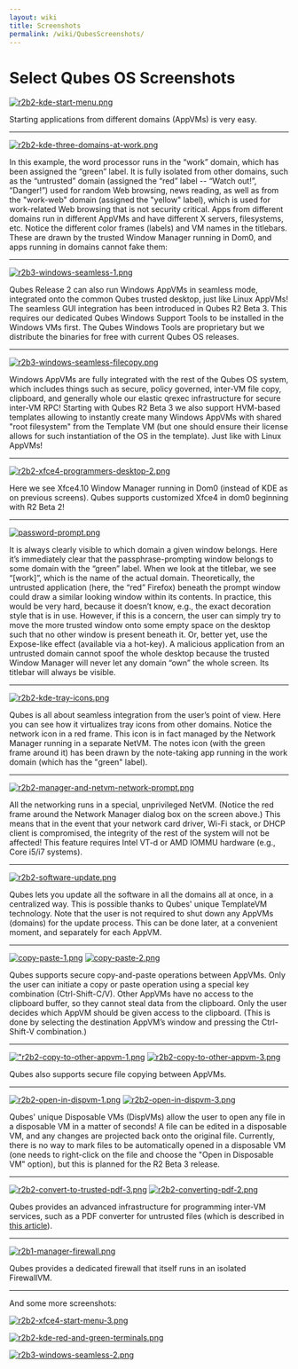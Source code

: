```yaml
---
layout: wiki
title: Screenshots
permalink: /wiki/QubesScreenshots/
---
```


Select Qubes OS Screenshots
===========================

[![r2b2-kde-start-menu.png](/attachment/wiki/QubesScreenshots/r2b2-kde-start-menu.png)](/attachment/wiki/QubesScreenshots/r2b2-kde-start-menu.png)

Starting applications from different domains (AppVMs) is very easy.

* * * * *

[![r2b2-kde-three-domains-at-work.png](/attachment/wiki/QubesScreenshots/r2b2-kde-three-domains-at-work.png)](/attachment/wiki/QubesScreenshots/r2b2-kde-three-domains-at-work.png)

In this example, the word processor runs in the “work” domain, which has been assigned the “green” label. It is fully isolated from other domains, such as the “untrusted” domain (assigned the “red” label -- “Watch out!”, “Danger!”) used for random Web browsing, news reading, as well as from the "work-web" domain (assigned the "yellow" label), which is used for work-related Web browsing that is not security critical. Apps from different domains run in different AppVMs and have different X servers, filesystems, etc. Notice the different color frames (labels) and VM names in the titlebars. These are drawn by the trusted Window Manager running in Dom0, and apps running in domains cannot fake them:

* * * * *

[![r2b3-windows-seamless-1.png](/attachment/wiki/QubesScreenshots/r2b3-windows-seamless-1.png)](/attachment/wiki/QubesScreenshots/r2b3-windows-seamless-1.png)

Qubes Release 2 can also run Windows AppVMs in seamless mode, integrated onto the common Qubes trusted desktop, just like Linux AppVMs! The seamless GUI integration has been introduced in Qubes R2 Beta 3. This requires our dedicated Qubes Windows Support Tools to be installed in the Windows VMs first. The Qubes Windows Tools are proprietary but we distribute the binaries for free with current Qubes OS releases.

* * * * *

[![r2b3-windows-seamless-filecopy.png](/attachment/wiki/QubesScreenshots/r2b3-windows-seamless-filecopy.png)](/attachment/wiki/QubesScreenshots/r2b3-windows-seamless-filecopy.png)

Windows AppVMs are fully integrated with the rest of the Qubes OS system, which includes things such as secure, policy governed, inter-VM file copy, clipboard, and generally whole our elastic qrexec infrastructure for secure inter-VM RPC! Starting with Qubes R2 Beta 3 we also support HVM-based templates allowing to instantly create many Windows AppVMs with shared "root filesystem" from the Template VM (but one should ensure their license allows for such instantiation of the OS in the template). Just like with Linux AppVMs!

* * * * *

[![r2b2-xfce4-programmers-desktop-2.png](/attachment/wiki/QubesScreenshots/r2b2-xfce4-programmers-desktop-2.png)](/attachment/wiki/QubesScreenshots/r2b2-xfce4-programmers-desktop-2.png)

Here we see Xfce4.10 Window Manager running in Dom0 (instead of KDE as on previous screens). Qubes supports customized Xfce4 in dom0 beginning with R2 Beta 2!

* * * * *

[![password-prompt.png](/attachment/wiki/QubesScreenshots/password-prompt.png)](/attachment/wiki/QubesScreenshots/password-prompt.png)

It is always clearly visible to which domain a given window belongs. Here it’s immediately clear that the passphrase-prompting window belongs to some domain with the “green” label. When we look at the titlebar, we see “[work]”, which is the name of the actual domain. Theoretically, the untrusted application (here, the “red” Firefox) beneath the prompt window could draw a similar looking window within its contents. In practice, this would be very hard, because it doesn’t know, e.g., the exact decoration style that is in use. However, if this is a concern, the user can simply try to move the more trusted window onto some empty space on the desktop such that no other window is present beneath it. Or, better yet, use the Expose-like effect (available via a hot-key). A malicious application from an untrusted domain cannot spoof the whole desktop because the trusted Window Manager will never let any domain “own” the whole screen. Its titlebar will always be visible.

* * * * *

[![r2b2-kde-tray-icons.png](/attachment/wiki/QubesScreenshots/r2b2-kde-tray-icons.png)](/attachment/wiki/QubesScreenshots/r2b2-kde-tray-icons.png)

Qubes is all about seamless integration from the user’s point of view. Here you can see how it virtualizes tray icons from other domains. Notice the network icon in a red frame. This icon is in fact managed by the Network Manager running in a separate NetVM. The notes icon (with the green frame around it) has been drawn by the note-taking app running in the work domain (which has the "green" label).

* * * * *

[![r2b2-manager-and-netvm-network-prompt.png](/attachment/wiki/QubesScreenshots/r2b2-manager-and-netvm-network-prompt.png)](/attachment/wiki/QubesScreenshots/r2b2-manager-and-netvm-network-prompt.png)

All the networking runs in a special, unprivileged NetVM. (Notice the red frame around the Network Manager dialog box on the screen above.) This means that in the event that your network card driver, Wi-Fi stack, or DHCP client is compromised, the integrity of the rest of the system will not be affected! This feature requires Intel VT-d or AMD IOMMU hardware (e.g., Core i5/i7 systems).

* * * * *

[![r2b2-software-update.png](/attachment/wiki/QubesScreenshots/r2b2-software-update.png)](/attachment/wiki/QubesScreenshots/r2b2-software-update.png)

Qubes lets you update all the software in all the domains all at once, in a centralized way. This is possible thanks to Qubes' unique TemplateVM technology. Note that the user is not required to shut down any AppVMs (domains) for the update process. This can be done later, at a convenient moment, and separately for each AppVM.

* * * * *

[![copy-paste-1.png](/attachment/wiki/QubesScreenshots/copy-paste-1.png)](/attachment/wiki/QubesScreenshots/copy-paste-1.png) [![copy-paste-2.png](/attachment/wiki/QubesScreenshots/copy-paste-2.png)](/attachment/wiki/QubesScreenshots/copy-paste-2.png)

Qubes supports secure copy-and-paste operations between AppVMs. Only the user can initiate a copy or paste operation using a special key combination (Ctrl-Shift-C/V). Other AppVMs have no access to the clipboard buffer, so they cannot steal data from the clipboard. Only the user decides which AppVM should be given access to the clipboard. (This is done by selecting the destination AppVM’s window and pressing the Ctrl-Shift-V combination.)

* * * * *

[!["r2b2-copy-to-other-appvm-1.png](/attachment/wiki/QubesScreenshots/r2b2-copy-to-other-appvm-1.png)](/attachment/wiki/QubesScreenshots/r2b2-copy-to-other-appvm-1.png) [![r2b2-copy-to-other-appvm-3.png](/attachment/wiki/QubesScreenshots/r2b2-copy-to-other-appvm-3.png)](/attachment/wiki/QubesScreenshots/r2b2-copy-to-other-appvm-3.png)

Qubes also supports secure file copying between AppVMs.

* * * * *

[![r2b2-open-in-dispvm-1.png](/attachment/wiki/QubesScreenshots/r2b2-open-in-dispvm-1.png)](/attachment/wiki/QubesScreenshots/r2b2-open-in-dispvm-1.png) [![r2b2-open-in-dispvm-3.png](/attachment/wiki/QubesScreenshots/r2b2-open-in-dispvm-3.png)](/attachment/wiki/QubesScreenshots/r2b2-open-in-dispvm-3.png)

Qubes' unique Disposable VMs (DispVMs) allow the user to open any file in a disposable VM in a matter of seconds! A file can be edited in a disposable VM, and any changes are projected back onto the original file. Currently, there is no way to mark files to be automatically opened in a disposable VM (one needs to right-click on the file and choose the "Open in Disposable VM" option), but this is planned for the R2 Beta 3 release.

* * * * *

[![r2b2-convert-to-trusted-pdf-3.png](/attachment/wiki/QubesScreenshots/r2b2-convert-to-trusted-pdf-3.png)](/attachment/wiki/QubesScreenshots/r2b2-convert-to-trusted-pdf-3.png) [![r2b2-converting-pdf-2.png](/attachment/wiki/QubesScreenshots/r2b2-converting-pdf-2.png)](/attachment/wiki/QubesScreenshots/r2b2-converting-pdf-2.png)

Qubes provides an advanced infrastructure for programming inter-VM services, such as a PDF converter for untrusted files (which is described in [​this article](http://theinvisiblethings.blogspot.com/2013/02/converting-untrusted-pdfs-into-trusted.html)).

* * * * *

[![r2b1-manager-firewall.png](/attachment/wiki/QubesScreenshots/r2b1-manager-firewall.png)](/attachment/wiki/QubesScreenshots/r2b1-manager-firewall.png)

Qubes provides a dedicated firewall that itself runs in an isolated FirewallVM.

* * * * *

And some more screenshots:

[![r2b2-xfce4-start-menu-3.png](/attachment/wiki/QubesScreenshots/r2b2-xfce4-start-menu-3.png)](/attachment/wiki/QubesScreenshots/r2b2-xfce4-start-menu-3.png)

[![r2b2-kde-red-and-green-terminals.png](/attachment/wiki/QubesScreenshots/r2b2-kde-red-and-green-terminals.png)](/attachment/wiki/QubesScreenshots/r2b2-kde-red-and-green-terminals.png)

[![r2b3-windows-seamless-2.png](/attachment/wiki/QubesScreenshots/r2b3-windows-seamless-2.png)](/attachment/wiki/QubesScreenshots/r2b3-windows-seamless-2.png)
